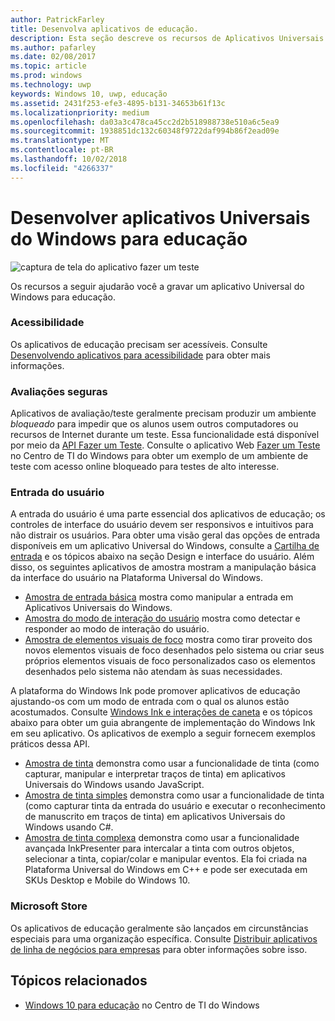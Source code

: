 ```yaml
---
author: PatrickFarley
title: Desenvolva aplicativos de educação.
description: Esta seção descreve os recursos de Aplicativos Universais do Windows que estão disponíveis para escrever aplicativos de educação para a plataforma Windows 10.
ms.author: pafarley
ms.date: 02/08/2017
ms.topic: article
ms.prod: windows
ms.technology: uwp
keywords: Windows 10, uwp, educação
ms.assetid: 2431f253-efe3-4895-b131-34653b61f13c
ms.localizationpriority: medium
ms.openlocfilehash: da03a3c478ca45cc2d2b518988738e510a6c5ea9
ms.sourcegitcommit: 1938851dc132c60348f9722daf994b86f2ead09e
ms.translationtype: MT
ms.contentlocale: pt-BR
ms.lasthandoff: 10/02/2018
ms.locfileid: "4266337"
---
```

# <a name="develop-universal-windows-apps-for-education"></a>Desenvolver aplicativos Universais do Windows para educação
![captura de tela do aplicativo fazer um teste](images/take-a-test-screen-small.png)

Os recursos a seguir ajudarão você a gravar um aplicativo Universal do Windows para educação.

### <a name="accessibility"></a>Acessibilidade
Os aplicativos de educação precisam ser acessíveis. Consulte [Desenvolvendo aplicativos para acessibilidade](https://developer.microsoft.com/windows/accessible-apps) para obter mais informações.


### <a name="secure-assessments"></a>Avaliações seguras
Aplicativos de avaliação/teste geralmente precisam produzir um ambiente *bloqueado* para impedir que os alunos usem outros computadores ou recursos de Internet durante um teste. Essa funcionalidade está disponível por meio da [API Fazer um Teste](take-a-test-api.md). Consulte o aplicativo Web [Fazer um Teste](https://technet.microsoft.com/edu/windows/take-tests-in-windows-10) no Centro de TI do Windows para obter um exemplo de um ambiente de teste com acesso online bloqueado para testes de alto interesse.

### <a name="user-input"></a>Entrada do usuário
A entrada do usuário é uma parte essencial dos aplicativos de educação; os controles de interface do usuário devem ser responsivos e intuitivos para não distrair os usuários. Para obter uma visão geral das opções de entrada disponíveis em um aplicativo Universal do Windows, consulte a [Cartilha de entrada](https://docs.microsoft.com/windows/uwp/design/input/input-primer) e os tópicos abaixo na seção Design e interface do usuário. Além disso, os seguintes aplicativos de amostra mostram a manipulação básica da interface do usuário na Plataforma Universal do Windows.
- [Amostra de entrada básica](https://github.com/Microsoft/Windows-universal-samples/tree/master/Samples/BasicInput) mostra como manipular a entrada em Aplicativos Universais do Windows.
- [Amostra do modo de interação do usuário](https://github.com/Microsoft/Windows-universal-samples/tree/master/Samples/UserInteractionMode) mostra como detectar e responder ao modo de interação do usuário.
- [Amostra de elementos visuais de foco](https://github.com/Microsoft/Windows-universal-samples/tree/master/Samples/XamlFocusVisuals) mostra como tirar proveito dos novos elementos visuais de foco desenhados pelo sistema ou criar seus próprios elementos visuais de foco personalizados caso os elementos desenhados pelo sistema não atendam às suas necessidades.

A plataforma do Windows Ink pode promover aplicativos de educação ajustando-os com um modo de entrada com o qual os alunos estão acostumados. Consulte [Windows Ink e interações de caneta](https://docs.microsoft.com/windows/uwp/design/input/pen-and-stylus-interactions) e os tópicos abaixo para obter um guia abrangente de implementação do Windows Ink em seu aplicativo. Os aplicativos de exemplo a seguir fornecem exemplos práticos dessa API.
- [Amostra de tinta](https://github.com/Microsoft/Windows-universal-samples/tree/master/Samples/Ink) demonstra como usar a funcionalidade de tinta (como capturar, manipular e interpretar traços de tinta) em aplicativos Universais do Windows usando JavaScript.
- [Amostra de tinta simples](https://github.com/Microsoft/Windows-universal-samples/tree/master/Samples/SimpleInk) demonstra como usar a funcionalidade de tinta (como capturar tinta da entrada do usuário e executar o reconhecimento de manuscrito em traços de tinta) em aplicativos Universais do Windows usando C#.
- [Amostra de tinta complexa](https://github.com/Microsoft/Windows-universal-samples/tree/master/Samples/ComplexInk) demonstra como usar a funcionalidade avançada InkPresenter para intercalar a tinta com outros objetos, selecionar a tinta, copiar/colar e manipular eventos. Ela foi criada na Plataforma Universal do Windows em C++ e pode ser executada em SKUs Desktop e Mobile do Windows 10.


### <a name="microsoft-store"></a>Microsoft Store
Os aplicativos de educação geralmente são lançados em circunstâncias especiais para uma organização específica. Consulte [Distribuir aplicativos de linha de negócios para empresas](https://msdn.microsoft.com/windows/uwp/publish/distribute-lob-apps-to-enterprises) para obter informações sobre isso.

## <a name="related-topics"></a>Tópicos relacionados
- [Windows 10 para educação](https://technet.microsoft.com/edu/windows/index) no Centro de TI do Windows
